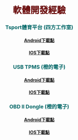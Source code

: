 
# <center><font color="#660000">軟體開發經驗</font><br /> 
### <center><font color="#006666">Tsport體育平台 (四方工作室)</font><br /> 
#### <center>[Android下載點](https://github.com/sam38124/JzOsFrameWork)
#### <center>[IOS下載點](https://github.com/sam38124/JzOsFrameWork)
### <center><font color="#006666">USB TPMS (橙的電子)</font><br /> 
#### <center>[Android下載點](https://github.com/sam38124/JzOsFrameWork)
#### <center>[IOS下載點](https://github.com/sam38124/JzOsFrameWork)
### <center><font color="#006666">OBD ll Dongle (橙的電子) </font><br /> 
#### <center>[Android下載點](https://github.com/sam38124/JzOsFrameWork)
#### <center>[IOS下載點](https://github.com/sam38124/JzOsFrameWork)
